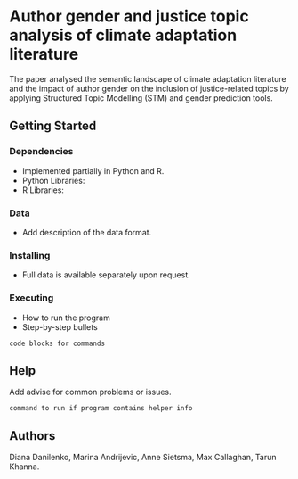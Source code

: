 # Author gender and justice topic analysis of climate adaptation literature

The paper analysed the semantic landscape of climate adaptation literature and the impact of author gender on the inclusion of justice-related topics by applying Structured Topic Modelling (STM) and gender prediction tools.

## Getting Started

### Dependencies

* Implemented partially in Python and R.
* Python Libraries:
* R Libraries:

### Data

* Add description of the data format.

### Installing

* Full data is available separately upon request.

### Executing

* How to run the program
* Step-by-step bullets
```
code blocks for commands
```

## Help

Add advise for common problems or issues.
```
command to run if program contains helper info
```

## Authors

Diana Danilenko, Marina Andrijevic, Anne Sietsma, Max Callaghan, Tarun Khanna.
